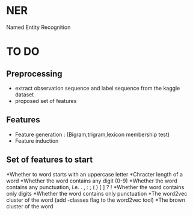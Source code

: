 # NER
Named Entity Recognition

# TO DO

## Preprocessing

* extract observation sequence and label sequence from the kaggle dataset
* proposed set of features

## Features

* Feature generation : (Bigram,trigram,lexicon membership test)
* Feature induction 

## Set of features to start

*Whether to word starts with an uppercase letter
*Chracter length of a word
*Whether the word contains any digit (0-9)
*Whether the word contains any punctuation, i.e. . , : ; ( ) [ ] ? !
*Whether the word contains only digits
*Whether the word contains only punctuation
*The word2vec cluster of the word (add -classes flag to the word2vec tool)
*The brown cluster of the word



